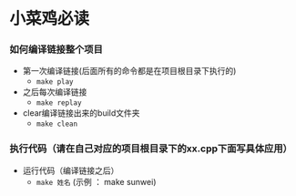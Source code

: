 # 小菜鸡必读

### 如何编译链接整个项目

- 第一次编译链接(后面所有的命令都是在项目根目录下执行的)
  - ```make play```
- 之后每次编译链接
  - ```make replay```
- clear编译链接出来的build文件夹 
  - ```make clean```
  
### 执行代码（请在自己对应的项目根目录下的xx.cpp下面写具体应用）

- 运行代码（编译链接之后）
  - ```make 姓名``` (示例 ： make sunwei)

